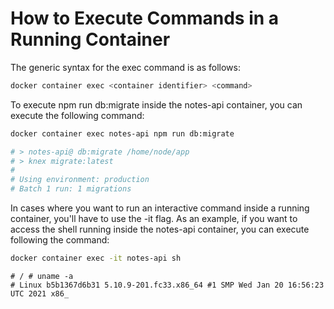 # How to Execute Commands in a Running Container


The generic syntax for the exec command is as follows:
```bash
docker container exec <container identifier> <command>
```
To execute npm run db:migrate inside the notes-api container, you can execute the following command:
```bash
docker container exec notes-api npm run db:migrate

# > notes-api@ db:migrate /home/node/app
# > knex migrate:latest
#
# Using environment: production
# Batch 1 run: 1 migrations
```
In cases where you want to run an interactive command inside a running container, you'll have to use the -it flag. As an example, if you want to access the shell running inside the notes-api container, you can execute following the command:
```bash
docker container exec -it notes-api sh
```
```
# / # uname -a
# Linux b5b1367d6b31 5.10.9-201.fc33.x86_64 #1 SMP Wed Jan 20 16:56:23 UTC 2021 x86_